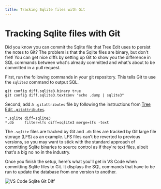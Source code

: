 ```yaml
---
title: Tracking Sqlite files with Git
---
```


# Tracking Sqlite files with Git

Did you know you can commit the Sqlite file that Tree Edit uses to persist the notes to Git?
The problem is that the Sqlite files are binary, but don't fret!
You can get nice diffs by setting up Git to show you the difference in SQL commands between what's already committed and what's about to be committed in a pull request.

First, run the following commands in your git repository.
This tells Git to use the `sqlite3` command to output SQL.

```
git config diff.sqlite3.binary true
git config diff.sqlite3.textconv "echo .dump | sqlite3"
```

Second, add a `.gitattributes` file by following the instructions from [Tree Edit `.gitattributes`](https://github.com/treeedit/treeedit/blob/main/.gitattributes).

```
*.sqlite diff=sqlite3
*.db     filter=lfs diff=sqlite3 merge=lfs -text
```

The `.sqlite` files are tracked by Git and `.db` files are tracked by Git large file storage (LFS) as an example.
LFS files can't be reverted to previous versions, so you may want to stick with the standard approach of committing Sqlite binaries to source control as if they're text files, albeit that's a big no no in the industry.

Once you finish the setup, here's what you'll get in VS Code when committing Sqlite files to Git.
It displays the SQL commands that have to be run to update the database from one version to another.

![VS Code Sqlite Git Diff](/images/vscode-git-diff.png)
